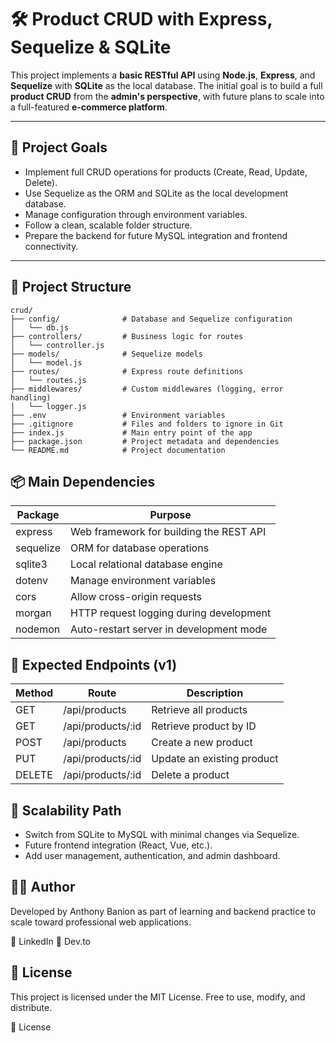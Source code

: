 # 🛠️ Product CRUD with Express, Sequelize & SQLite

This project implements a **basic RESTful API** using **Node.js**, **Express**, and **Sequelize** with **SQLite** as the local database. The initial goal is to build a full **product CRUD** from the **admin's perspective**, with future plans to scale into a full-featured **e-commerce platform**.

---

## 🚀 Project Goals

- Implement full CRUD operations for products (Create, Read, Update, Delete).
- Use Sequelize as the ORM and SQLite as the local development database.
- Manage configuration through environment variables.
- Follow a clean, scalable folder structure.
- Prepare the backend for future MySQL integration and frontend connectivity.

---

## 📁 Project Structure

```plaintext
crud/
├── config/              # Database and Sequelize configuration
│   └── db.js
├── controllers/         # Business logic for routes
│   └── controller.js
├── models/              # Sequelize models
│   └── model.js
├── routes/              # Express route definitions
│   └── routes.js
├── middlewares/         # Custom middlewares (logging, error handling)
│   └── logger.js
├── .env                 # Environment variables
├── .gitignore           # Files and folders to ignore in Git
├── index.js             # Main entry point of the app
├── package.json         # Project metadata and dependencies
└── README.md            # Project documentation

```

## 📦 Main Dependencies

|Package	|Purpose|
|---|---|
|express	|Web framework for building the REST API|
|sequelize	|ORM for database operations|
|sqlite3	|Local relational database engine|
|dotenv	|Manage environment variables|
|cors	|Allow cross-origin requests|
|morgan	|HTTP request logging during development|
|nodemon	|Auto-restart server in development mode|


## 📌 Expected Endpoints (v1)

|Method	|Route	|Description|
|---|---|---|
|GET	|/api/products	|Retrieve all products|
|GET	|/api/products/:id	|Retrieve product by ID|
|POST	|/api/products	|Create a new product|
|PUT	|/api/products/:id	|Update an existing product|
|DELETE	|/api/products/:id	|Delete a product|


## 🧩 Scalability Path

- Switch from SQLite to MySQL with minimal changes via Sequelize.
- Future frontend integration (React, Vue, etc.).
- Add user management, authentication, and admin dashboard.

## 🧑‍💻 Author

Developed by Anthony Banion as part of learning and backend practice to scale toward professional web applications.

📎 LinkedIn
📎 Dev.to

## 📜 License
This project is licensed under the MIT License. Free to use, modify, and distribute.

📝 License